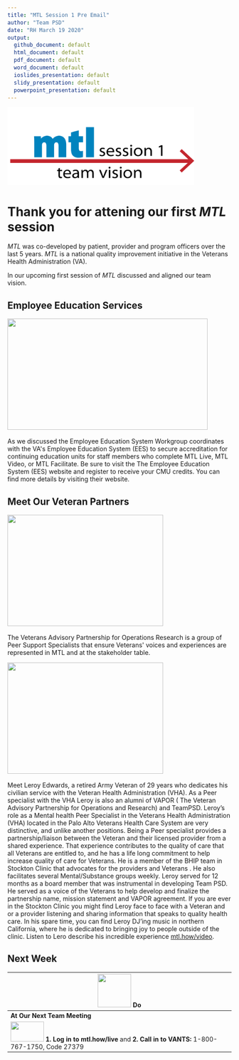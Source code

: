 ```yaml
---
title: "MTL Session 1 Pre Email"
author: "Team PSD"
date: "RH March 19 2020"
output: 
  github_document: default
  html_document: default
  pdf_document: default
  word_document: default
  ioslides_presentation: default
  slidy_presentation: default
  powerpoint_presentation: default
---
```


<!-- MTL Logo, HTML img tag -->
[<img src = "https://github.com/lzim/teampsd/blob/master/resources/title_slides/mtl_s01_teamvision_title.png"
     height = "175" width = "420">](https://github.com/lzim/mtl/blob/master/blue/session01/s01_learner/mtl_session01_see.md)

# Thank you for attening our first *MTL* session

*MTL* was co-developed by patient, provider and program officers over the last 5 years. *MTL* is a national quality improvement initiative in the Veterans Health Administration (VA). 

In our upcoming first session of *MTL* discussed and aligned our team vision.

## Employee Education Services 

<img src="https://forio.com/app/va/va-psd-team/DynamicData/Admin/What%20We%20Do/team_psd_ees.png" height="250" width="450"> 

As we discussed the Employee Education System Workgroup coordinates with the VA's Employee Education System (EES) to secure accreditation for continuing education units for staff members who complete MTL Live, MTL Video, or MTL Facilitate.  Be sure to visit the The Employee Education System (EES) website and register to receive your CMU credits. You can find more details by visiting their website. 

## Meet Our Veteran Partners

<img src="https://forio.com/app/va/va-psd-team/DynamicData/Admin/What%20We%20Do/team_psd_vapor.png" height="250" width="350"> 


The Veterans Advisory Partnership for Operations Research is a group of Peer Support Specialists that ensure Veterans' voices and experiences are represented in MTL and at the stakeholder table.

<img src="https://github.com/lzim/teampsd/blob/rita_2020_03_19_email_template_issue_1176/mtl_facilitate_workgroup/pre_post_emails/thompson_vapor.jpg" height="250" width="350"> 

Meet Leroy Edwards, a retired Army Veteran of 29 years who dedicates his civilian service with the Veteran Health Administration (VHA). As a Peer specialist with the VHA Leroy is also an alumni of VAPOR ( The Veteran Advisory Partnership for Operations and Research) and TeamPSD. Leroy’s role as a Mental health Peer Specialist in the Veterans Health Administration (VHA) located in the Palo Alto Veterans Health Care System are very distinctive, and unlike another positions. Being a Peer specialist provides a partnership/liaison between the Veteran and their licensed provider from a shared experience. That experience contributes to the quality of care that all Veterans are entitled to, and he has a life long commitment to help increase quality of care for Veterans. He is a member of the BHIP team in Stockton Clinic that advocates for the providers and Veterans . He also facilitates several Mental/Substance groups weekly. Leroy served for 12 months as a board member that was instrumental in developing Team PSD. He served as a voice of the Veterans to help develop and finalize the partnership name, mission statement and VAPOR agreement. If you are ever in the Stockton Clinic you might find Leroy face to face with a Veteran and or a provider listening and sharing information that speaks to quality health care. In his spare time, you can find Leroy DJ’ing music in northern California, where he is dedicated to bringing joy to people outside of the clinic. Listen to Lero describe his incredible experience [mtl.how/video](https://youtu.be/v__ajZngWNA).

## Next Week

[<img src = "https://raw.githubusercontent.com/lzim/teampsd/hexagon_icons/np_synchronize_778914_003F72.png" height = "75" width = "75">](https://github.com/lzim/mtl/blob/master/session01/s01_learner/mtl_session01_see.md) **Do** |
| --- |
|**At Our Next Team Meeting**|
[<img src = "https://github.com/lzim/teampsd/blob/master/resources/logos/mtl_how_live_sm.png" height = "45" width = "75">](http://mtl.how/live) **1. Log in to mtl.how/live** and **2. Call in to VANTS:** 1-800-767-1750, Code 27379 |
